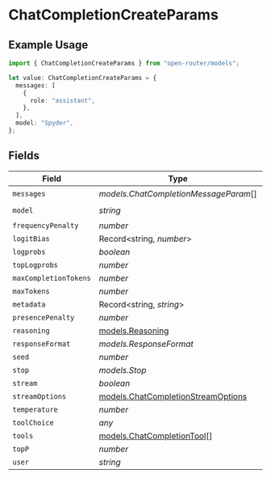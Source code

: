 # ChatCompletionCreateParams

## Example Usage

```typescript
import { ChatCompletionCreateParams } from "open-router/models";

let value: ChatCompletionCreateParams = {
  messages: [
    {
      role: "assistant",
    },
  ],
  model: "Spyder",
};
```

## Fields

| Field                                                                          | Type                                                                           | Required                                                                       | Description                                                                    |
| ------------------------------------------------------------------------------ | ------------------------------------------------------------------------------ | ------------------------------------------------------------------------------ | ------------------------------------------------------------------------------ |
| `messages`                                                                     | *models.ChatCompletionMessageParam*[]                                          | :heavy_check_mark:                                                             | N/A                                                                            |
| `model`                                                                        | *string*                                                                       | :heavy_check_mark:                                                             | N/A                                                                            |
| `frequencyPenalty`                                                             | *number*                                                                       | :heavy_minus_sign:                                                             | N/A                                                                            |
| `logitBias`                                                                    | Record<string, *number*>                                                       | :heavy_minus_sign:                                                             | N/A                                                                            |
| `logprobs`                                                                     | *boolean*                                                                      | :heavy_minus_sign:                                                             | N/A                                                                            |
| `topLogprobs`                                                                  | *number*                                                                       | :heavy_minus_sign:                                                             | N/A                                                                            |
| `maxCompletionTokens`                                                          | *number*                                                                       | :heavy_minus_sign:                                                             | N/A                                                                            |
| `maxTokens`                                                                    | *number*                                                                       | :heavy_minus_sign:                                                             | N/A                                                                            |
| `metadata`                                                                     | Record<string, *string*>                                                       | :heavy_minus_sign:                                                             | N/A                                                                            |
| `presencePenalty`                                                              | *number*                                                                       | :heavy_minus_sign:                                                             | N/A                                                                            |
| `reasoning`                                                                    | [models.Reasoning](../models/reasoning.md)                                     | :heavy_minus_sign:                                                             | N/A                                                                            |
| `responseFormat`                                                               | *models.ResponseFormat*                                                        | :heavy_minus_sign:                                                             | N/A                                                                            |
| `seed`                                                                         | *number*                                                                       | :heavy_minus_sign:                                                             | N/A                                                                            |
| `stop`                                                                         | *models.Stop*                                                                  | :heavy_minus_sign:                                                             | N/A                                                                            |
| `stream`                                                                       | *boolean*                                                                      | :heavy_minus_sign:                                                             | N/A                                                                            |
| `streamOptions`                                                                | [models.ChatCompletionStreamOptions](../models/chatcompletionstreamoptions.md) | :heavy_minus_sign:                                                             | N/A                                                                            |
| `temperature`                                                                  | *number*                                                                       | :heavy_minus_sign:                                                             | N/A                                                                            |
| `toolChoice`                                                                   | *any*                                                                          | :heavy_minus_sign:                                                             | N/A                                                                            |
| `tools`                                                                        | [models.ChatCompletionTool](../models/chatcompletiontool.md)[]                 | :heavy_minus_sign:                                                             | N/A                                                                            |
| `topP`                                                                         | *number*                                                                       | :heavy_minus_sign:                                                             | N/A                                                                            |
| `user`                                                                         | *string*                                                                       | :heavy_minus_sign:                                                             | N/A                                                                            |